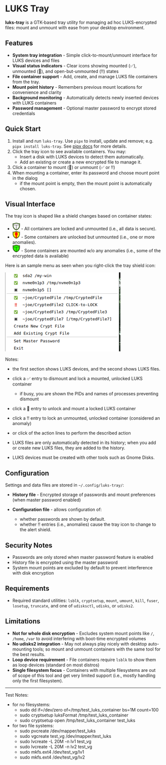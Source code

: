 # LUKS Tray

**luks-tray** is a GTK-based tray utility for managing ad hoc LUKS-encrypted files: mount and unmount with ease from your desktop environment.


## Features

- **System tray integration** - Simple click-to-mount/unmount interface for LUKS devices and files
- **Visual status indicators** - Clear icons showing mounted (✅), unmounted (🔳), and open-but-unmounted (‼️) states
- **File container support** - Add, create, and manage LUKS file containers from the tray.
- **Mount point history** - Remembers previous mount locations for convenience and clarity
- **Background monitoring** - Automatically detects newly inserted devices with LUKS containers
- **Password management** - Optional master password to encrypt stored credentials

## Quick Start

1. Install and run `luks-tray`.  Use `pipx` to install, update and remove; e.g. `pipx install luks-tray`. See [pipx docs](https://pypa.github.io/pipx/) for more details.
2. Click the tray icon to see available containers. You may:
    - Insert a disk with LUKS devices to detect them automatically.
    - Add an existing or create a new encrypted file to manage it.
4. Click a container to mount (🔳) or unmount (✅ or ‼️)
5. When mounting a container, enter its password and choose mount point in the dialog
    - if the mount point is empty, then the mount point is automatically chosen.

## Visual Interface

The tray icon is shaped like a shield changes based on container states:
- <img src="https://github.com/joedefen/luks-tray/raw/main/src/luks_tray/resources/white-shield-v04.svg" alt="White Shield Icon" width="24" height="24"> - All containers are locked and unmounted (i.e., all data is secure).
- <img src="https://github.com/joedefen/luks-tray/raw/main/src/luks_tray/resources/alert-shield-v04.svg" alt="Alert Shield Icon" width="24" height="24"> - Some containers are unlocked but unmounted (i.e., one or more anomalies).
- <img src="https://github.com/joedefen/luks-tray/raw/main/src/luks_tray/resources/green-shield-v04.svg" alt="Green Shield Icon" width="24" height="24"> - Some containers are mounted w/o any anomalies (i.e., some of the encrypted data is available)

Here is an sample menu as seen when you right-click the tray shield icon:

<img src="https://github.com/joedefen/luks-tray/raw/main/images/sample-menu.png" alt="Sample Menu"></center>

Notes:

- the first section shows LUKS devices, and the second shows LUKS files.
- click a ✅ entry to dismount and lock a mounted, unlocked LUKS container

  - if busy, you are shown the PIDs and names of processes preventing dismount
- click a 🔳 entry to unlock and mount a locked LUKS container
- click a ‼️ entry to lock an unmounted, unlocked container (considered an anomaly)
- or click of the action lines to perform the described action
- LUKS files are only automatically detected in its history; when you add or create new LUKS files, they are added to the history.
- LUKS devices must be created with other tools such as Gnome Disks.



## Configuration

Settings and data files are stored in `~/.config/luks-tray/`:
- **History file** - Encrypted storage of passwords and mount preferences (when master password enabled)
- **Configuration file** - allows configuration of:

    - whether passwords are shown by default.
    - whether ‼️ entries (i.e., anomalies) cause the tray icon to change to the alert shield.

## Security Notes

- Passwords are only stored when master password feature is enabled
- History file is encrypted using the master password
- System mount points are excluded by default to prevent interference with disk encryption

## Requirements

- Required standard utilities: `lsblk`, `cryptsetup`, `mount`, `umount`, `kill`, `fuser`, `losetup`, `truncate`, and one of `udisksctl`, `udisks`, or `udisks2`.
## Limitations

- **Not for whole disk encryption** - Excludes system mount points like `/`, `/home`, `/var` to avoid interfering with boot-time encrypted volumes
- **No udisks2 integration** - May not always play nicely with desktop auto-mounting tools; so mount and unmount containers with the same tool for the best results.
- **Loop device requirement** - File containers require `lsblk` to show them as loop devices (standard on most distros)
- **Single filesystem focus** - Containers with multiple filesystems are out of scope of this tool and get very limited support (i.e., mostly handling only the first filesystem).

---

Test Notes:
  - for no filesystems:
    - sudo dd if=/dev/zero of=/tmp/test_luks_container bs=1M count=100
    - sudo cryptsetup luksFormat /tmp/test_luks_container
    - sudo cryptsetup open /tmp/test_luks_container test_luks
  - for two file systems:
    - sudo pvcreate /dev/mapper/test_luks
    - sudo vgcreate test_vg /dev/mapper/test_luks
    - sudo lvcreate -L 20M -n lv1 test_vg
    - sudo lvcreate -L 20M -n lv2 test_vg
    - sudo mkfs.ext4 /dev/test_vg/lv1
    - sudo mkfs.ext4 /dev/test_vg/lv2